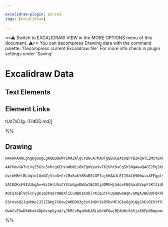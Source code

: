 ```yaml
---

excalidraw-plugin: parsed
tags: [excalidraw]

---
```

==⚠  Switch to EXCALIDRAW VIEW in the MORE OPTIONS menu of this document. ⚠== You can decompress Drawing data with the command palette: 'Decompress current Excalidraw file'. For more info check in plugin settings under 'Saving'


# Excalidraw Data

## Text Elements
## Element Links
tUz7nD1g: [[HtDD.md]]

%%
## Drawing
```compressed-json
N4KAkARALgngDgUwgLgAQQQDwMYEMA2AlgCYBOuA7hADTgQBuCpAzoQPYB2KqATLZMzYBXUtiRoIACyhQ4zZAHoFAc0JRJQgEYA6bGwC2CgF7N6hbEcK4OCtptbErHALRY8RMpWdx8Q1TdIEfARcZgRmBShcZQUebQAObQBmGjoghH0EDihmbgBtcDBQMBKIEm5oAFUjAHYOABEARmVUkshYRAqMzQRiYlxNYNbSzG5nABZG8e0agFZ+Upgx8Zrt

AAYkmvGATniVyZ5Gte3xhcgKEnVuWbW1s6kEQmVpa9v762UhtDvCgShSNgAawQAGE2Pg2KQKgBiW5wtbDSCaXDYQHKAFCDjEMEQqESf7WZhwXCBbKIiAAM0I+HwAGVYF90JIURpAuTmP8gQgAOqXSTcRr3DkA4H0mCMiCCDzkjHPDjhXJoQW/CBsYnYNRLJVvFUYrHy5iK1AcIQ0oUIXrcGrxGo1e6MFjsLhoJL2pisTgAOU4YgFSTWADZxjxZrN

dvchHB+lBLUqto1GnNZjVtoG+CrCMx6ukY8RuBSCGF7ujhHAAJLEI15AC6900wixAFFgplslXayqiBxARU8nkABJQer1bT6YjV6vkiGo2OoAv4Isq5jucSoAptMDKjeNX4dtoQbBCDkGeq4KLcYr7scABQBcgvv1KR4QAHl7CQnNmC6acvnCwgzlKZFURLTFiAAWTPbBJBBax6FCP8FwAx8kRRNE9QgqDJGbDIsigbh/iEZCN1QkCMJxSEYQpajE

SAtDQKxF91U1bgAx+EiIHrUhiCYSCoGgnDW3wtBCOIjdOMhHjSAovF0GhaiKVopFJKYJiURY75AMgKlgg4XBMgANUzQhBlXecwkfABfX5LPuQgsSwCoAC0jHJClyEyCtuBNGlCmssA9wgXA4Dgekz1XS9oEkXCKn6UgewWBhCAQCgACF6PI8FKIkeSFJoxLD1IUkoDLGN9HpEVQSy2SIGhRoEHq+rhgPERitKjJ0rIhtsWqioCQ4IkSTw5rCrasq

ADFqTpBlV0lcFygK1q8Pa8rOWBXliCuNB01KUblrKiquTFCUpQWwoWqK/aMgAJWEOUFQFRbLuyFa1I1WABR1XalpeibOCgcb9OpLVUHmc69t+jJxv+2lCCMVceHYyAIZKsqABUsCgABBIhlGddBggpfCnrGjIwtIbGirYChotwPM0B8/ASau/RGyxLGqZpkJ6fQEkASoZnIf0Dn+bR+BZow5rlwBGkAA1uHGJJtm0WYeHGPZ4gDAMbVtRLpfBfAA

E0rUabQ2JqHhNe2JI1ZDHg7XOow2AMB993g3xV1N8Y1kR5M/MF1Gbu6g0jQgSXEvREhYfh7hEYj0go5jOBrnjkhwLYHi2YGYIefMsSIEjnrcVd0pUvBHmw+UZEAApDjtXhE2oBv67WFWAEpyWuhBlFNEkKlIKvcFr/0m54EfeHH1vZg7/3wZ+qBDuBJioCdI1GcS9z9IQLuHITjgWjQS9ICybPZ1E+5sCIZORNIIj7j0zICNvsTIGEKAu1XUTZ9K

OwACsEGwDkWkek4Dp0znpUyud/yJRRCvRgaNnb4BLu0cWFQwjBEAU6ckh5jz6DFp0BmpomadjYDOKBSF7j4FCNjTB8DEHeSIX5cAtk6A6XCBeaylkgA=
```
%%